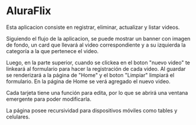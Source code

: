 # AluraFlix


Esta aplicacion consiste en registrar, eliminar, actualizar y listar videos. 

Siguiendo el flujo de la aplicacion, se puede mostrar un banner con imagen de fondo, un card que llevará al video correspondiente y a su izquierda la categoría a la que pertenece el video.

Luego, en la parte superior, cuando se clickea en el boton "nuevo video" te linkeará al formulario para hacer la registración de cada video.
Al guardar se renderizará a la página de "Home" y el boton "Limpiar" limpiará el formulario.
En la página de Home se verá agregado el nuevo video.

Cada tarjeta tiene una función para edita, por lo que se abrirá una ventana emergente para poder modificarla.

La página posee recursividad para dispositivos móviles como tables y celulares.

